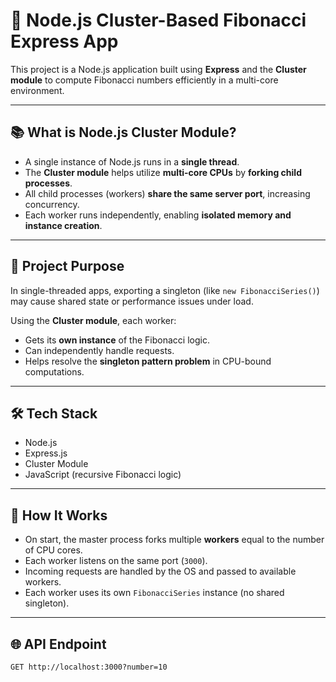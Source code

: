 # 🚀 Node.js Cluster-Based Fibonacci Express App

This project is a Node.js application built using **Express** and the **Cluster module** to compute Fibonacci numbers efficiently in a multi-core environment.

---

## 📚 What is Node.js Cluster Module?

- A single instance of Node.js runs in a **single thread**.
- The **Cluster module** helps utilize **multi-core CPUs** by **forking child processes**.
- All child processes (workers) **share the same server port**, increasing concurrency.
- Each worker runs independently, enabling **isolated memory and instance creation**.

---

## 🧠 Project Purpose

In single-threaded apps, exporting a singleton (like `new FibonacciSeries()`) may cause shared state or performance issues under load.

Using the **Cluster module**, each worker:
- Gets its **own instance** of the Fibonacci logic.
- Can independently handle requests.
- Helps resolve the **singleton pattern problem** in CPU-bound computations.

---

## 🛠️ Tech Stack

- Node.js
- Express.js
- Cluster Module
- JavaScript (recursive Fibonacci logic)

---

## 🔧 How It Works

- On start, the master process forks multiple **workers** equal to the number of CPU cores.
- Each worker listens on the same port (`3000`).
- Incoming requests are handled by the OS and passed to available workers.
- Each worker uses its own `FibonacciSeries` instance (no shared singleton).

---

## 🌐 API Endpoint

```http
GET http://localhost:3000?number=10
